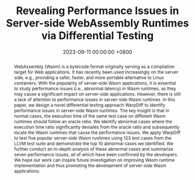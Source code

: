 ---
title:          "Revealing Performance Issues in Server-side WebAssembly Runtimes via Differential Testing"
date:           2023-09-11 00:00:00 +0800
selected:       true
pub:            >-
                The 38th IEEE/ACM International Conference on Automated Software Engineering, Luxembourg, Luxembourg, Sep. 11-15, 2023.
pub_pre:        >-
                <span class="badge badge-pill badge-custom badge-success">ASE'23</span> 
abstract: >-
  WebAssembly (Wasm) is a bytecode format originally serving as a compilation target for Web applications. It has recently been used increasingly on the server side, e.g., providing a safer, faster, and more portable alternative to Linux containers. With the popularity of server-side Wasm applications, it is essential to study performance issues (i.e., abnormal latency) in Wasm runtimes, as they may cause a significant impact on server-side applications. However, there is still a lack of attention to performance issues in server-side Wasm runtimes. In this paper, we design a novel differential testing approach WarpDiff to identify performance issues in server-side Wasm runtimes. The key insight is that in normal cases, the execution time of the same test case on different Wasm runtimes should follow an oracle ratio. We identify abnormal cases where the execution time ratio significantly deviates from the oracle ratio and subsequently locate the Wasm runtimes that cause the performance issues. We apply WarpDiff to test five popular server-side Wasm runtimes using 123 test cases from the LLVM test suite and demonstrate the top 10 abnormal cases we identified. We further conduct an in-depth analysis of these abnormal cases and summarize seven performance issues, all of which have been confirmed by the developers. We hope our work can inspire future investigation on improving Wasm runtime implementation and thus promoting the development of server-side Wasm applications.
# cover:          
authors:
  - Shuyao Jiang
  - Ruiying Zeng
  - Zihao Rao
  - Jiazhen Gu
  - Yangfan Zhou
  - Michael R. Lyu
links:
  Paper: https://shuyaojiang.github.io/files/ASE23/ASE23_WarpDiff.pdf
  Arxiv: https://arxiv.org/abs/2309.12167
  Slides: https://shuyaojiang.github.io/files/ASE23/ASE23_WarpDiff_Slides.pdf
  Project: https://github.com/ShuyaoJiang/WarpDiff
  DOI: https://doi.org/10.1109/ASE56229.2023.00088
  BibTex: https://shuyaojiang.github.io/files/ASE23/ASE23_bibtex.txt
---